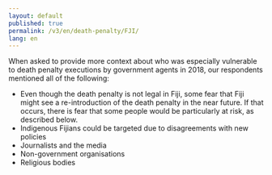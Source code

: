 ```yaml
---
layout: default
published: true
permalink: /v3/en/death-penalty/FJI/
lang: en
---
```


When asked to provide more context about who was especially vulnerable to death penalty executions by government agents in 2018, our respondents mentioned all of the following:
-	Even though the death penalty is not legal in Fiji, some fear that Fiji might see a re-introduction of the death penalty in the near future. If that occurs, there is fear that some people would be particularly at risk, as described below.
-	Indigenous Fijians could be targeted due to disagreements with new policies
-	Journalists and the media
-	Non-government organisations
-	Religious bodies

